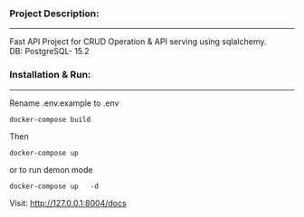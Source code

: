 
### Project Description:
-----
Fast API Project for CRUD Operation & API serving using sqlalchemy. <br>
DB: PostgreSQL- 15.2


### Installation & Run: 
-----
Rename .env.example to .env

```
docker-compose build 
```

Then 

```
docker-compose up   
```
or to run demon mode

```
docker-compose up   -d
```



Visit: 
http://127.0.0.1:8004/docs
